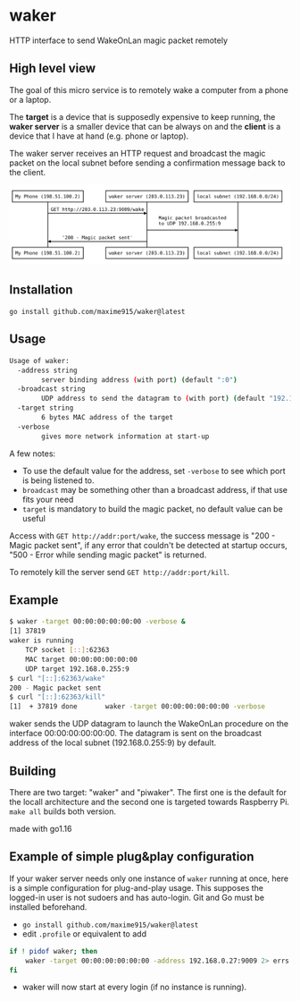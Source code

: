# waker

HTTP interface to send WakeOnLan magic packet remotely

## High level view

The goal of this micro service is to remotely wake a computer from a phone or a laptop.

The **target** is a device that is supposedly expensive to keep running, the **waker server** is a smaller device that can be always on and the **client** is a device that I have at hand (e.g. phone or laptop).

The waker server receives an HTTP request and broadcast the magic packet on the local subnet before sending a confirmation message back to the client.

![usage schematic](diagram.svg)

## Installation

`go install github.com/maxime915/waker@latest`

## Usage

```sh
Usage of waker:
  -address string
    	server binding address (with port) (default ":0")
  -broadcast string
    	UDP address to send the datagram to (with port) (default "192.168.0.255:9")
  -target string
    	6 bytes MAC address of the target
  -verbose
    	gives more network information at start-up
```

A few notes:
- To use the default value for the address, set `-verbose` to see which port is being listened to.
- `broadcast` may be something other than a broadcast address, if that use fits your need
- `target` is mandatory to build the magic packet, no default value can be useful

Access with `GET http://addr:port/wake`, the success message is "200 - Magic packet sent", if any error that couldn't be detected at startup occurs, "500 - Error while sending magic packet" is returned.

To remotely kill the server send `GET http://addr:port/kill`.

## Example

```sh
$ waker -target 00:00:00:00:00:00 -verbose &
[1] 37819
waker is running
	TCP socket [::]:62363
	MAC target 00:00:00:00:00:00
	UDP target 192.168.0.255:9
$ curl "[::]:62363/wake"
200 - Magic packet sent
$ curl "[::]:62363/kill"
[1]  + 37819 done       waker -target 00:00:00:00:00:00 -verbose
```

waker sends the UDP datagram to launch the WakeOnLan procedure on the interface 00:00:00:00:00:00. The datagram is sent on the broadcast address of the local subnet (192.168.0.255:9) by default.

## Building

There are two target: "waker" and "piwaker". The first one is the default for the locall architecture and the second one is targeted towards Raspberry Pi. `make all` builds both version.

made with go1.16

## Example of simple plug&play configuration

If your waker server needs only one instance of `waker` running at once, here is a simple configuration for plug-and-play usage. This supposes the logged-in user is not sudoers and has auto-login. Git and Go must be installed beforehand.

- `go install github.com/maxime915/waker@latest`
- edit `.profile` or equivalent to add

```sh
if ! pidof waker; then
    waker -target 00:00:00:00:00:00 -address 192.168.0.27:9009 2> errs.log &
fi
```
- waker will now start at every login (if no instance is running).
